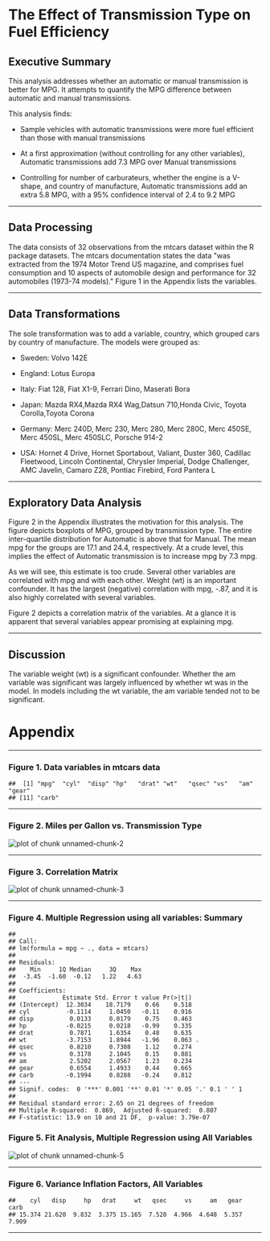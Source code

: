 # The Effect of Transmission Type on Fuel Efficiency

## Executive Summary
This analysis addresses whether an automatic or manual transmission is better for MPG. It attempts to quantify the MPG difference between automatic and manual transmissions.

This analysis finds:

* Sample vehicles with automatic transmissions were more fuel efficient than those with manual transmissions

* At a first approximation (without controlling for any other variables), Automatic transmissions add 7.3 MPG over Manual transmissions

* Controlling for number of carburateurs, whether the engine is a V-shape, and country of manufacture, Automatic transmissions add an extra 5.8 MPG, with a 95% confidence interval of 2.4 to 9.2 MPG

---
##  Data Processing 
The data consists of 32 observations from the mtcars dataset within the R package datasets. The mtcars documentation states the data "was extracted from the 1974 Motor Trend US magazine, and comprises fuel consumption and 10 aspects of automobile design and performance for 32 automobiles (1973-74 models)." Figure 1 in the Appendix lists the variables.

---
##  Data Transformations
The sole transformation was to add a variable, country, which grouped cars by country of manufacture. The models were grouped as:

  * Sweden: Volvo 142E

  * England: Lotus Europa

  * Italy: Fiat 128, Fiat X1-9, Ferrari Dino, Maserati Bora

  * Japan: Mazda RX4,Mazda RX4 Wag,Datsun 710,Honda Civic, Toyota Corolla,Toyota Corona

  * Germany: Merc 240D, Merc 230, Merc 280, Merc 280C, Merc 450SE, Merc 450SL, Merc 450SLC, Porsche 914-2

  * USA: Hornet 4 Drive, Hornet Sportabout, Valiant, Duster 360, Cadillac Fleetwood, Lincoln Continental, Chrysler Imperial, Dodge Challenger, AMC Javelin, Camaro Z28, Pontiac Firebird, Ford Pantera L
  
---
##  Exploratory Data Analysis
Figure 2 in the Appendix illustrates the motivation for this analysis. The figure depicts boxplots of MPG, grouped by transmission type. The entire inter-quartile distribution for Automatic is above that for Manual. The mean mpg for the groups are 17.1 and 24.4, respectively. At a crude level, this implies the effect of Automatic transmission is to increase mpg by 7.3 mpg.

As we will see, this estimate is too crude. Several other variables are correlated with mpg and with each other. Weight (wt) is an important confounder. It has the largest (negative) correlation with mpg, -.87, and it is also highly correlated with several variables.

Figure 2 depicts a correlation matrix of the variables. At a glance it is apparent that several variables appear promising at explaining mpg.

---
## Discussion
The variable weight (wt) is a significant confounder. Whether the am variable was significant was largely influenced by whether wt was in the model. In models including the wt variable, the am variable tended not to be significant.

# Appendix
---
### Figure 1. Data variables in mtcars data

```
##  [1] "mpg"  "cyl"  "disp" "hp"   "drat" "wt"   "qsec" "vs"   "am"   "gear"
## [11] "carb"
```

---
### Figure 2. Miles per Gallon vs. Transmission Type
![plot of chunk unnamed-chunk-2](figure/unnamed-chunk-2.png) 

---
### Figure 3. Correlation Matrix
![plot of chunk unnamed-chunk-3](figure/unnamed-chunk-3.png) 

---
### Figure 4. Multiple Regression using all variables: Summary

```
## 
## Call:
## lm(formula = mpg ~ ., data = mtcars)
## 
## Residuals:
##    Min     1Q Median     3Q    Max 
##  -3.45  -1.60  -0.12   1.22   4.63 
## 
## Coefficients:
##             Estimate Std. Error t value Pr(>|t|)  
## (Intercept)  12.3034    18.7179    0.66    0.518  
## cyl          -0.1114     1.0450   -0.11    0.916  
## disp          0.0133     0.0179    0.75    0.463  
## hp           -0.0215     0.0218   -0.99    0.335  
## drat          0.7871     1.6354    0.48    0.635  
## wt           -3.7153     1.8944   -1.96    0.063 .
## qsec          0.8210     0.7308    1.12    0.274  
## vs            0.3178     2.1045    0.15    0.881  
## am            2.5202     2.0567    1.23    0.234  
## gear          0.6554     1.4933    0.44    0.665  
## carb         -0.1994     0.8288   -0.24    0.812  
## ---
## Signif. codes:  0 '***' 0.001 '**' 0.01 '*' 0.05 '.' 0.1 ' ' 1
## 
## Residual standard error: 2.65 on 21 degrees of freedom
## Multiple R-squared:  0.869,	Adjusted R-squared:  0.807 
## F-statistic: 13.9 on 10 and 21 DF,  p-value: 3.79e-07
```

### Figure 5. Fit Analysis, Multiple Regression using All Variables
![plot of chunk unnamed-chunk-5](figure/unnamed-chunk-5.png) 

---
### Figure 6. Variance Inflation Factors, All Variables

```
##    cyl   disp     hp   drat     wt   qsec     vs     am   gear   carb 
## 15.374 21.620  9.832  3.375 15.165  7.528  4.966  4.648  5.357  7.909
```

---
